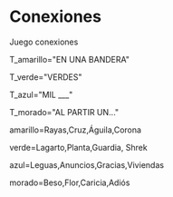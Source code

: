 
# Conexiones
Juego conexiones

T_amarillo="EN UNA BANDERA"

T_verde="VERDES"

T_azul="MIL ___"

T_morado="AL PARTIR UN..."

amarillo=Rayas,Cruz,Águila,Corona 

verde=Lagarto,Planta,Guardia, Shrek 

azul=Leguas,Anuncios,Gracias,Viviendas

morado=Beso,Flor,Caricia,Adiós


